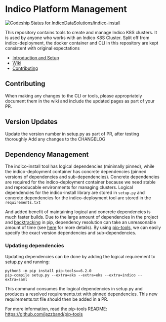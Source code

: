 # Indico Platform Management
[![Codeship Status for IndicoDataSolutions/indico-install](https://app.codeship.com/projects/52ec5580-2390-0138-f313-5e60cb46bbdf/status?branch=development)](https://app.codeship.com/projects/383042)

This repository contains tools to create and manage Indico K8S clusters. It is used by anyone who works with an Indico K8S Cluster.
Split off from indico-deployment, the docker container and CLI in this repository are kept consistent with original expectations

- [Introduction and Setup](https://github.com/IndicoDataSolutions/indico-deployment/wiki/Introduction-and-Setup)
- [Wiki](https://github.com/IndicoDataSolutions/indico-deployment/wiki)
- [Contributing](#contributing)


## Contributing
When making any changes to the CLI or tools, please appropriately document them in the wiki and include the updated pages as part of your PR.

## Version Updates
Update the version number in setup.py as part of PR, after testing thoroughly
Add any changes to the CHANGELOG

## Dependency Management
The indico-install tool has logical dependencies (minimally pinned), while the indico-deployment container has concrete dependencies (pinned versions of dependencies and sub-dependencies). Concrete dependencies are required for the indico-deployment container because we need stable and reproducable environments for managing clusters. Logical dependencies for the indico-install library are stored in `setup.py` and concrete dependencies for the indico-deployment tool are stored in the `requirements.txt`

And added benefit of maintaining logical and concrete dependencies is much faster builds. Due to the large amount of dependencies in the project and [backtracking](https://pip.pypa.io/en/latest/topics/dependency-resolution/#backtracking) in pip, dependency resolution can take an unreasonable amount of time (see [here](https://github.com/pypa/pip/issues/9517) for more details). By using [pip-tools](https://github.com/jazzband/pip-tools), we can easily specify the exact version dependencies and sub-dependencies.

### Updating dependencies
Updating dependencies can be done by adding the logical requirement to setup.py and running:
```
python3 -m pip install pip-tools==6.2.0
pip-compile setup.py --extra=aks --extra=eks --extra=indico --extra=saml
```

This command consumes the logical dependencies in setup.py and produces a resolved requirements.txt with pinned dependencies. This new requirements.txt file should then be added in a PR.

For more information, read the pip-tools README: https://github.com/jazzband/pip-tools
